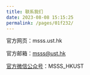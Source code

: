```yaml
---
title: 联系我们
date: 2023-08-08 15:15:25
permalink: /pages/01f232/
---
```


官方网页：msss.ust.hk

官方邮箱：msss@ust.hk

[官方微信公众号](http://msss.ust.hk/wechat-official-account/)：MSSS_HKUST
